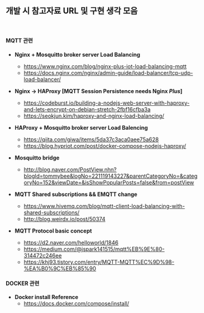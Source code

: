 ## 개발 시 참고자료 URL 및 구현 생각 모음
<br>

#### MQTT 관련
- **Nginx + Mosquitto broker server Load Balancing**
  - https://www.nginx.com/blog/nginx-plus-iot-load-balancing-mqtt
  - https://docs.nginx.com/nginx/admin-guide/load-balancer/tcp-udp-load-balancer/

- **Nginx -> HAProxy [MQTT Session Persistence needs Nginx *Plus*]**
  - https://codeburst.io/building-a-nodejs-web-server-with-haproxy-and-lets-encrypt-on-debian-stretch-2fbf16cfba3a
  - https://seokjun.kim/haproxy-and-nginx-load-balancing/

- **HAProxy + Mosquitto broker server Load Balencing**
  - https://qiita.com/giwa/items/5da37c3aca0aee75a628
  - https://blog.hypriot.com/post/docker-compose-nodejs-haproxy/

- **Mosquitto bridge**
  - http://blog.naver.com/PostView.nhn?blogId=tommybee&logNo=221119143227&parentCategoryNo=&categoryNo=152&viewDate=&isShowPopularPosts=false&from=postView

- **MQTT Shared subscriptions && EMQTT change**
  - https://www.hivemq.com/blog/mqtt-client-load-balancing-with-shared-subscriptions/
  - http://blog.weirdx.io/post/50374

- **MQTT Protocol basic concept**
  - https://d2.naver.com/helloworld/1846
  - https://medium.com/@jspark141515/mqtt%EB%9E%80-314472c246ee
  - https://khj93.tistory.com/entry/MQTT-MQTT%EC%9D%98-%EA%B0%9C%EB%85%90


#### DOCKER 관련
- **Docker install Reference**
  - https://docs.docker.com/compose/install/